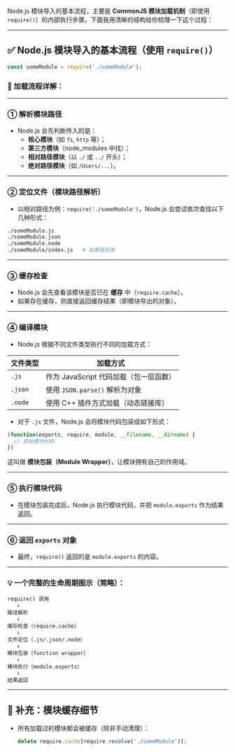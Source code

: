 Node.js 模块导入的基本流程，主要是 **CommonJS 模块加载机制**（即使用 `require()`）的内部执行步骤。下面我用清晰的结构给你梳理一下这个过程：

---

## ✅ Node.js 模块导入的基本流程（使用 `require()`）

```js
const someModule = require('./someModule');
```

### 👣 加载流程详解：

---

### ① **解析模块路径**
- Node.js 会先判断传入的是：
  - **核心模块**（如 `fs`, `http` 等）；
  - **第三方模块**（node_modules 中找）；
  - **相对路径模块**（以 `./` 或 `../` 开头）；
  - **绝对路径模块**（如 `/Users/...`）。

---

### ② **定位文件（模块路径解析）**
- 以相对路径为例：`require('./someModule')`，Node.js 会尝试依次查找以下几种形式：

```bash
./someModule.js
./someModule.json
./someModule.node
./someModule/index.js   # 如果是目录
```

---

### ③ **缓存检查**
- Node.js 会先查看该模块是否已在 **缓存** 中（`require.cache`）。
- 如果存在缓存，则直接返回缓存结果（即模块导出的对象）。

---

### ④ **编译模块**
- Node.js 根据不同文件类型执行不同的加载方式：

| 文件类型 | 加载方式 |
|----------|-----------|
| `.js`    | 作为 JavaScript 代码加载（包一层函数） |
| `.json`  | 使用 `JSON.parse()` 解析为对象 |
| `.node`  | 使用 C++ 插件方式加载（动态链接库） |

- 对于 `.js` 文件，Node.js 会将模块代码包装成如下形式：

```js
(function(exports, require, module, __filename, __dirname) {
  // 原始模块代码
})
```

这叫做 **模块包装（Module Wrapper）**，让模块拥有自己的作用域。

---

### ⑤ **执行模块代码**
- 在模块包装完成后，Node.js 执行模块代码，并把 `module.exports` 作为结果返回。

---

### ⑥ **返回 `exports` 对象**
- 最终，`require()` 返回的是 `module.exports` 的内容。

---

### 💡 一个完整的生命周期图示（简略）：

```text
require() 调用
   ↓
路径解析
   ↓
缓存检查（require.cache）
   ↓
文件定位（.js/.json/.node）
   ↓
模块包装（function wrapper）
   ↓
模块执行（module.exports）
   ↓
结果返回
```

---

## 🧠 补充：模块缓存细节

- 所有加载过的模块都会被缓存（除非手动清理）：
  ```js
  delete require.cache[require.resolve('./someModule')];
  ```